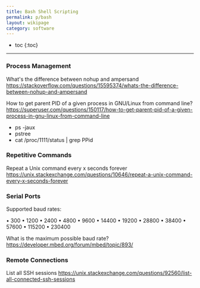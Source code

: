 ```yaml
---
title: Bash Shell Scripting
permalink: p/bash
layout: wikipage
category: software
---
```


* toc
{:toc}

----

### Process Management

What's the difference between nohup and ampersand
https://stackoverflow.com/questions/15595374/whats-the-difference-between-nohup-and-ampersand

How to get parent PID of a given process in GNU/Linux from command line?
https://superuser.com/questions/150117/how-to-get-parent-pid-of-a-given-process-in-gnu-linux-from-command-line

+ ps -jaux
+ pstree
+ cat /proc/1111/status | grep PPid


### Repetitive Commands

Repeat a Unix command every x seconds forever
https://unix.stackexchange.com/questions/10646/repeat-a-unix-command-every-x-seconds-forever



### Serial Ports

Supported baud rates:

• 300
• 1200
• 2400
• 4800
• 9600
• 14400
• 19200
• 28800
• 38400
• 57600
• 115200
• 230400

What is the maximum possible baud rate?
https://developer.mbed.org/forum/mbed/topic/893/

### Remote Connections

List all SSH sessions
https://unix.stackexchange.com/questions/92560/list-all-connected-ssh-sessions
